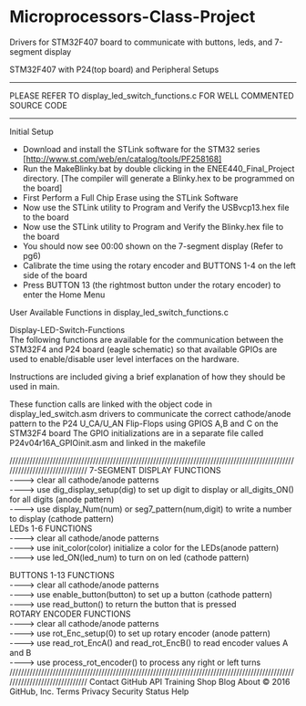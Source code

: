 # Microprocessors-Class-Project
Drivers for STM32F407 board to communicate with buttons, leds, and 7-segment display

STM32F407 with P24(top board) and Peripheral Setups
*****************************************************************************
PLEASE REFER TO display_led_switch_functions.c FOR WELL COMMENTED SOURCE CODE
*****************************************************************************

Initial Setup
- Download and install the STLink software for the STM32 series		
	[http://www.st.com/web/en/catalog/tools/PF258168]
- Run the MakeBlinky.bat by double clicking in the ENEE440_Final_Project directory. 
	[The compiler will generate a Blinky.hex to be programmed on the board]
- First Perform a Full Chip Erase using the STLink Software
- Now use the STLink utility to Program and Verify the USBvcp13.hex file to the board
- Now use the STLink utility to Program and Verify the Blinky.hex file to the board
- You should now see 00:00 shown on the 7-segment display (Refer to pg6)
- Calibrate the time using the rotary encoder and BUTTONS 1-4 on the left side of the board
- Press BUTTON 13 (the rightmost button under the rotary encoder) to enter the Home Menu


User Available Functions in display_led_switch_functions.c				

Display-LED-Switch-Functions	    							 			 
The following functions are available for the communication between the STM32F4 and P24 board (eagle schematic) so that available GPIOs are used to enable/disable user level interfaces on the hardware. 

Instructions are included giving a brief explanation of how they should be used in main.						 

These function calls are linked with the object code in display_led_switch.asm drivers to communicate the correct cathode/anode pattern to the P24 U_CA/U_AN Flip-Flops using GPIOS A,B and C on the STM32F4 board The GPIO initializations are in a separate file called P24v04r16A_GPIOinit.asm and linked in the makefile		

//////////////////////////////////////////////////////////////////////////////////////////////////////////////////////////////
7-SEGMENT DISPLAY FUNCTIONS							 
	---->	clear all cathode/anode patterns 	
	---->	use dig_display_setup(dig) to set up digit to display or all_digits_ON() for all digits (anode pattern)	 
	---->	use display_Num(num) or seg7_pattern(num,digit) to write a number to display (cathode pattern)								
LEDs 1-6 FUNCTIONS									 
	---->	clear all cathode/anode patterns 				 
	---->	use init_color(color) initialize a color for the LEDs(anode pattern)	 
	---->	use led_ON(led_num) to turn on on led	(cathode pattern)	 
  
BUTTONS 1-13 FUNCTIONS								 	 
  	---->	clear all cathode/anode patterns 			 
	---->	use enable_button(button) to set up a button	 (cathode pattern)    
	---->	use read_button() to return the button that is pressed  					 
ROTARY ENCODER FUNCTIONS								 
	---->	clear all cathode/anode patterns 											 
	---->	use rot_Enc_setup(0) to set up rotary encoder (anode pattern)    
	---->	use read_rot_EncA() and read_rot_EncB() to read encoder values A and B 	
	---->	use process_rot_encoder() to process any right or left turns 				 
//////////////////////////////////////////////////////////////////////////////////////////////////////////////////////////////
Contact GitHub API Training Shop Blog About
© 2016 GitHub, Inc. Terms Privacy Security Status Help

